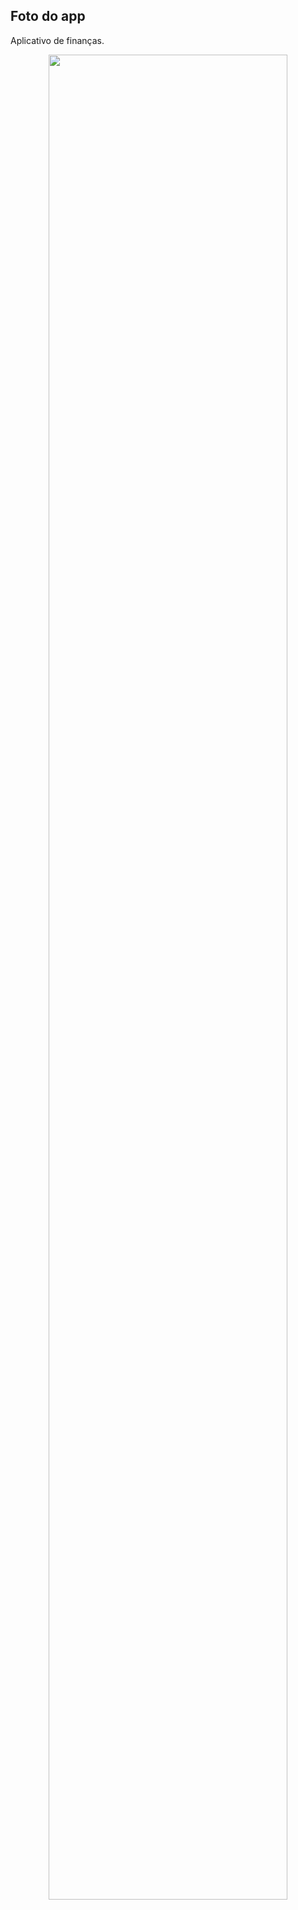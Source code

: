 ## Foto do app
Aplicativo de finanças.

<div align="center">
  <img src="https://user-images.githubusercontent.com/49173189/140403483-1d84163a-cf7b-495b-8fa1-823dd2cab3cb.png" width="87%" /> 
</div>

